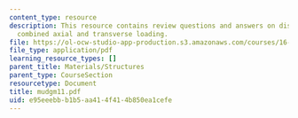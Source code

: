```yaml
---
content_type: resource
description: This resource contains review questions and answers on distributed torques,
  combined axial and transverse loading.
file: https://ol-ocw-studio-app-production.s3.amazonaws.com/courses/16-01-unified-engineering-i-ii-iii-iv-fall-2005-spring-2006/e95eeebbb1b5aa414f414b850ea1cefe_mudgm11.pdf
file_type: application/pdf
learning_resource_types: []
parent_title: Materials/Structures
parent_type: CourseSection
resourcetype: Document
title: mudgm11.pdf
uid: e95eeebb-b1b5-aa41-4f41-4b850ea1cefe
---
```

